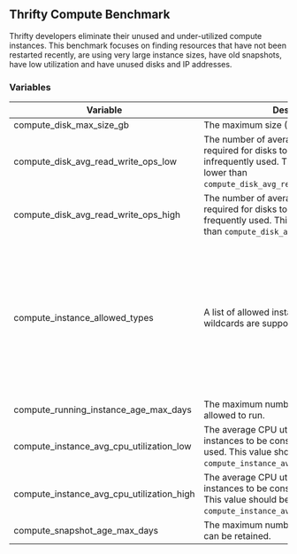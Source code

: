 ## Thrifty Compute Benchmark

Thrifty developers eliminate their unused and under-utilized compute instances.
This benchmark focuses on finding resources that have not been restarted
recently, are using very large instance sizes, have old snapshots, have low utilization and have
unused disks and IP addresses.

### Variables

| Variable | Description | Default |
| - | - | - |
| compute_disk_max_size_gb | The maximum size (GB) allowed for disks. | 100 GB |
| compute_disk_avg_read_write_ops_low | The number of average read/write ops required for disks to be considered infrequently used. This value should be lower than `compute_disk_avg_read_write_ops_high`. | 100 |
| compute_disk_avg_read_write_ops_high | The number of average read/write ops required for disks to be considered frequently used. This value should be higher than `compute_disk_avg_read_write_ops_low`. | 500 |
| compute_instance_allowed_types | A list of allowed instance types. PostgreSQL wildcards are supported. | ["%-micro", "%-small", "%-medium", "%-2", "%-4", "%-8", "%-16", "%-30", "%-32", "%-1g", "%-2g"] |
| compute_running_instance_age_max_days | The maximum number of days instances are allowed to run. | 90 days |
| compute_instance_avg_cpu_utilization_low | The average CPU utilization required for instances to be considered infrequently used. This value should be lower than `compute_instance_avg_cpu_utilization_high`. | 20% |
| compute_instance_avg_cpu_utilization_high | The average CPU utilization required for instances to be considered frequently used. This value should be higher than `compute_instance_avg_cpu_utilization_low`. | 35% |
| compute_snapshot_age_max_days | The maximum number of days snapshots can be retained. | 90 days |
